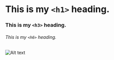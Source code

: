 # This is my `<h1>` heading.

### This is my `<h3>` heading.

###### This is my `<h6>` heading.
![Alt text](https://dwg31ai31okv0.cloudfront.net/image-handler/ts/20241013092313/ri/1350/src/images/Article_Images/ImageForArticle_549_17288689857007544.jpg)
